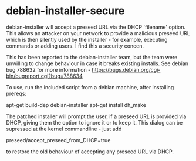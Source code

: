 # debian-installer-secure

debian-installer will accept a preseed URL via the DHCP 'filename' option.
This allows an attacker on your network to provide a malicious preseed URL
which is then silently used by the installer - for example, executing commands
or adding users. I find this a security concen.

This has been reported to the debian-installer team, but the team were unwilling
to change behaviour in case it breaks existing installs.
See debian bug 788632 for more information - https://bugs.debian.org/cgi-bin/bugreport.cgi?bug=788634

To use, run the included script from a debian machine, after installing prereqs:

  apt-get build-dep debian-installer
  apt-get install dh_make

The patched installer will prompt the user, if a preseed URL is provided via
DHCP, giving them the option to ignore it or to keep it. This dialog can be
supressed at the kernel commandline - just add

  preseed/accept_preseed_from_DHCP=true

to restore the old behaviour of accepting any preseed URL via DHCP.

